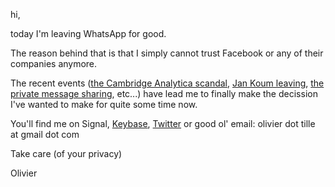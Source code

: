 hi, 

today I'm leaving WhatsApp for good.

The reason behind that is that I simply cannot trust Facebook or any of their companies anymore. 

The recent events ([the Cambridge Analytica scandal](https://www.nytimes.com/2018/04/30/technology/whatsapp-facebook-jan-koum.html), [Jan Koum leaving](https://www.nytimes.com/2018/03/17/us/politics/cambridge-analytica-trump-campaign.html?module=inline), [the private message sharing](https://www.nytimes.com/2018/12/18/technology/facebook-privacy.html), etc...) have lead me to finally make the decission I've wanted to make for quite some time now.

You'll find me on Signal, [Keybase](https://keybase.io/oliviernt), [Twitter](https://twitter.com/oliviernt) or good ol' email: olivier dot tille at gmail dot com 

Take care (of your privacy)

Olivier
